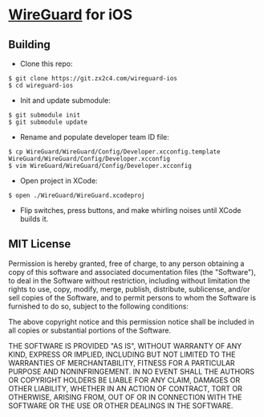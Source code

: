 # [WireGuard](https://www.wireguard.com/) for iOS

## Building

- Clone this repo:

```
$ git clone https://git.zx2c4.com/wireguard-ios
$ cd wireguard-ios
```

- Init and update submodule:

```
$ git submodule init
$ git submodule update
```

- Rename and populate developer team ID file:

```
$ cp WireGuard/WireGuard/Config/Developer.xcconfig.template WireGuard/WireGuard/Config/Developer.xcconfig
$ vim WireGuard/WireGuard/Config/Developer.xcconfig
```

- Open project in XCode:

```
$ open ./WireGuard/WireGuard.xcodeproj
```

- Flip switches, press buttons, and make whirling noises until XCode builds it.

## MIT License

Permission is hereby granted, free of charge, to any person obtaining a copy of
this software and associated documentation files (the "Software"), to deal in
the Software without restriction, including without limitation the rights to
use, copy, modify, merge, publish, distribute, sublicense, and/or sell copies
of the Software, and to permit persons to whom the Software is furnished to do
so, subject to the following conditions:

The above copyright notice and this permission notice shall be included in all
copies or substantial portions of the Software.

THE SOFTWARE IS PROVIDED "AS IS", WITHOUT WARRANTY OF ANY KIND, EXPRESS OR
IMPLIED, INCLUDING BUT NOT LIMITED TO THE WARRANTIES OF MERCHANTABILITY,
FITNESS FOR A PARTICULAR PURPOSE AND NONINFRINGEMENT. IN NO EVENT SHALL THE
AUTHORS OR COPYRIGHT HOLDERS BE LIABLE FOR ANY CLAIM, DAMAGES OR OTHER
LIABILITY, WHETHER IN AN ACTION OF CONTRACT, TORT OR OTHERWISE, ARISING FROM,
OUT OF OR IN CONNECTION WITH THE SOFTWARE OR THE USE OR OTHER DEALINGS IN THE
SOFTWARE.
